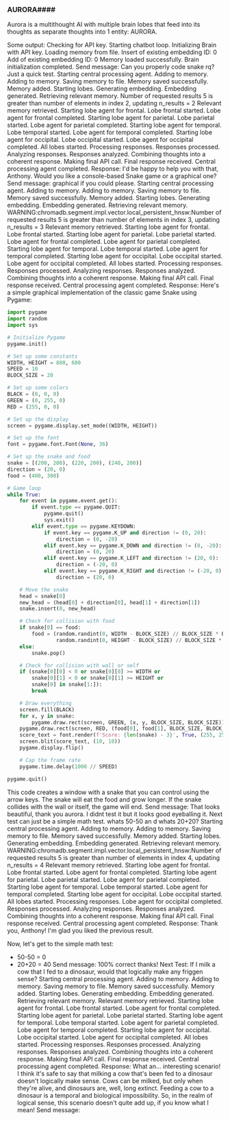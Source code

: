 ### AURORA####

Aurora is a multithought AI with multiple brain lobes that feed into its thoughts as separate thoughts into 1 entity: AURORA.


Some output:
Checking for API key.
Starting chatbot loop.
Initializing Brain with API key.
Loading memory from file.
Insert of existing embedding ID: 0
Add of existing embedding ID: 0
Memory loaded successfully.
Brain initialization completed.
Send message: Can you properly code snake rq? Just a quick test.
Starting central processing agent.
Adding to memory.
Adding to memory.
Saving memory to file.
Memory saved successfully.
Memory added.
Starting lobes.
Generating embedding.
Embedding generated.
Retrieving relevant memory.
Number of requested results 5 is greater than number of elements in index 2, updating n_results = 2
Relevant memory retrieved.
Starting lobe agent for frontal.
Lobe frontal started.
Lobe agent for frontal completed.
Starting lobe agent for parietal.
Lobe parietal started.
Lobe agent for parietal completed.
Starting lobe agent for temporal.
Lobe temporal started.
Lobe agent for temporal completed.
Starting lobe agent for occipital.
Lobe occipital started.
Lobe agent for occipital completed.
All lobes started.
Processing responses.
Responses processed.
Analyzing responses.
Responses analyzed.
Combining thoughts into a coherent response.
Making final API call.
Final response received.
Central processing agent completed.
Response: I'd be happy to help you with that, Anthony. Would you like a console-based Snake game or a graphical one?
Send message: graphical if you could please.
Starting central processing agent.
Adding to memory.
Adding to memory.
Saving memory to file.
Memory saved successfully.
Memory added.
Starting lobes.
Generating embedding.
Embedding generated.
Retrieving relevant memory.
WARNING:chromadb.segment.impl.vector.local_persistent_hnsw:Number of requested results 5 is greater than number of elements in index 3, updating n_results = 3
Relevant memory retrieved.
Starting lobe agent for frontal.
Lobe frontal started.
Starting lobe agent for parietal.
Lobe parietal started.
Lobe agent for frontal completed.
Lobe agent for parietal completed.
Starting lobe agent for temporal.
Lobe temporal started.
Lobe agent for temporal completed.
Starting lobe agent for occipital.
Lobe occipital started.
Lobe agent for occipital completed.
All lobes started.
Processing responses.
Responses processed.
Analyzing responses.
Responses analyzed.
Combining thoughts into a coherent response.
Making final API call.
Final response received.
Central processing agent completed.
Response: Here's a simple graphical implementation of the classic game Snake using Pygame:

```python
import pygame
import random
import sys

# Initialize Pygame
pygame.init()

# Set up some constants
WIDTH, HEIGHT = 800, 600
SPEED = 10
BLOCK_SIZE = 20

# Set up some colors
BLACK = (0, 0, 0)
GREEN = (0, 255, 0)
RED = (255, 0, 0)

# Set up the display
screen = pygame.display.set_mode((WIDTH, HEIGHT))

# Set up the font
font = pygame.font.Font(None, 36)

# Set up the snake and food
snake = [(200, 200), (220, 200), (240, 200)]
direction = (20, 0)
food = (400, 300)

# Game loop
while True:
    for event in pygame.event.get():
        if event.type == pygame.QUIT:
            pygame.quit()
            sys.exit()
        elif event.type == pygame.KEYDOWN:
            if event.key == pygame.K_UP and direction != (0, 20):
                direction = (0, -20)
            elif event.key == pygame.K_DOWN and direction != (0, -20):
                direction = (0, 20)
            elif event.key == pygame.K_LEFT and direction != (20, 0):
                direction = (-20, 0)
            elif event.key == pygame.K_RIGHT and direction != (-20, 0):
                direction = (20, 0)

    # Move the snake
    head = snake[0]
    new_head = (head[0] + direction[0], head[1] + direction[1])
    snake.insert(0, new_head)

    # Check for collision with food
    if snake[0] == food:
        food = (random.randint(0, WIDTH - BLOCK_SIZE) // BLOCK_SIZE * BLOCK_SIZE,
                random.randint(0, HEIGHT - BLOCK_SIZE) // BLOCK_SIZE * BLOCK_SIZE)
    else:
        snake.pop()

    # Check for collision with wall or self
    if (snake[0][0] < 0 or snake[0][0] >= WIDTH or
        snake[0][1] < 0 or snake[0][1] >= HEIGHT or
        snake[0] in snake[1:]):
        break

    # Draw everything
    screen.fill(BLACK)
    for x, y in snake:
        pygame.draw.rect(screen, GREEN, (x, y, BLOCK_SIZE, BLOCK_SIZE))
    pygame.draw.rect(screen, RED, (food[0], food[1], BLOCK_SIZE, BLOCK_SIZE))
    score_text = font.render(f'Score: {len(snake) - 3}', True, (255, 255, 255))
    screen.blit(score_text, (10, 10))
    pygame.display.flip()

    # Cap the frame rate
    pygame.time.delay(1000 // SPEED)

pygame.quit()
```

This code creates a window with a snake that you can control using the arrow keys. The snake will eat the food and grow longer. If the snake collides with the wall or itself, the game will end.
Send message: That looks beautiful, thank you aurora. I didnt test it but it looks good eyeballing it. Next test can just be a simple math test. whats 50-50 an
d whats 20+20?
Starting central processing agent.
Adding to memory.
Adding to memory.
Saving memory to file.
Memory saved successfully.
Memory added.
Starting lobes.
Generating embedding.
Embedding generated.
Retrieving relevant memory.
WARNING:chromadb.segment.impl.vector.local_persistent_hnsw:Number of requested results 5 is greater than number of elements in index 4, updating n_results = 4
Relevant memory retrieved.
Starting lobe agent for frontal.
Lobe frontal started.
Lobe agent for frontal completed.
Starting lobe agent for parietal.
Lobe parietal started.
Lobe agent for parietal completed.
Starting lobe agent for temporal.
Lobe temporal started.
Lobe agent for temporal completed.
Starting lobe agent for occipital.
Lobe occipital started.
All lobes started.
Processing responses.
Lobe agent for occipital completed.
Responses processed.
Analyzing responses.
Responses analyzed.
Combining thoughts into a coherent response.
Making final API call.
Final response received.
Central processing agent completed.
Response: Thank you, Anthony! I'm glad you liked the previous result.

Now, let's get to the simple math test:

* 50-50 = 0
* 20+20 = 40
Send message: 100% correct thanks! Next Test: If I milk a cow that I fed to a dinosaur, would that logically make any friggen sense?
Starting central processing agent.
Adding to memory.
Adding to memory.
Saving memory to file.
Memory saved successfully.
Memory added.
Starting lobes.
Generating embedding.
Embedding generated.
Retrieving relevant memory.
Relevant memory retrieved.
Starting lobe agent for frontal.
Lobe frontal started.
Lobe agent for frontal completed.
Starting lobe agent for parietal.
Lobe parietal started.
Starting lobe agent for temporal.
Lobe temporal started.
Lobe agent for parietal completed.
Lobe agent for temporal completed.
Starting lobe agent for occipital.
Lobe occipital started.
Lobe agent for occipital completed.
All lobes started.
Processing responses.
Responses processed.
Analyzing responses.
Responses analyzed.
Combining thoughts into a coherent response.
Making final API call.
Final response received.
Central processing agent completed.
Response: What an... interesting scenario! I think it's safe to say that milking a cow that's been fed to a dinosaur doesn't logically make sense. Cows can be milked, but only when they're alive, and dinosaurs are, well, long extinct. Feeding a cow to a dinosaur is a temporal and biological impossibility. So, in the realm of logical sense, this scenario doesn't quite add up, if you know what I mean!
Send message:
